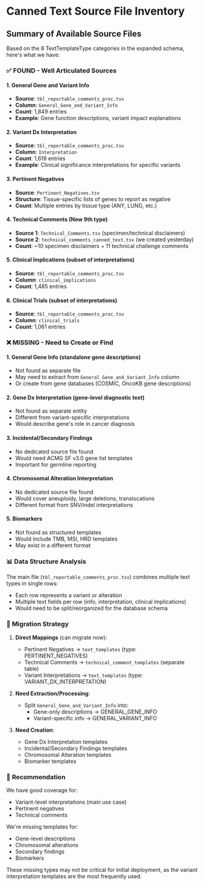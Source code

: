 # Canned Text Source File Inventory

## Summary of Available Source Files

Based on the 8 TextTemplateType categories in the expanded schema, here's what we have:

### ✅ **FOUND - Well Articulated Sources**

#### 1. **General Gene and Variant Info** 
- **Source**: `tbl_reportable_comments_proc.tsv`
- **Column**: `General_Gene_and_Variant_Info`
- **Count**: 1,849 entries
- **Example**: Gene function descriptions, variant impact explanations

#### 2. **Variant Dx Interpretation**
- **Source**: `tbl_reportable_comments_proc.tsv`
- **Column**: `Interpretation`
- **Count**: 1,619 entries
- **Example**: Clinical significance interpretations for specific variants

#### 3. **Pertinent Negatives**
- **Source**: `Pertinent_Negatives.tsv`
- **Structure**: Tissue-specific lists of genes to report as negative
- **Count**: Multiple entries by tissue type (ANY, LUNG, etc.)

#### 4. **Technical Comments** (New 9th type)
- **Source 1**: `Technical_Comments.tsv` (specimen/technical disclaimers)
- **Source 2**: `technical_comments_canned_text.tsv` (we created yesterday)
- **Count**: ~10 specimen disclaimers + 11 technical challenge comments

#### 5. **Clinical Implications** (subset of interpretations)
- **Source**: `tbl_reportable_comments_proc.tsv`
- **Column**: `clinical_implications`
- **Count**: 1,485 entries

#### 6. **Clinical Trials** (subset of interpretations)
- **Source**: `tbl_reportable_comments_proc.tsv`
- **Column**: `clinical_trials`
- **Count**: 1,061 entries

### ❌ **MISSING - Need to Create or Find**

#### 1. **General Gene Info** (standalone gene descriptions)
- Not found as separate file
- May need to extract from `General_Gene_and_Variant_Info` column
- Or create from gene databases (COSMIC, OncoKB gene descriptions)

#### 2. **Gene Dx Interpretation** (gene-level diagnostic text)
- Not found as separate entity
- Different from variant-specific interpretations
- Would describe gene's role in cancer diagnosis

#### 3. **Incidental/Secondary Findings**
- No dedicated source file found
- Would need ACMG SF v3.0 gene list templates
- Important for germline reporting

#### 4. **Chromosomal Alteration Interpretation**
- No dedicated source file found
- Would cover aneuploidy, large deletions, translocations
- Different format from SNV/indel interpretations

#### 5. **Biomarkers**
- Not found as structured templates
- Would include TMB, MSI, HRD templates
- May exist in a different format

### 📊 **Data Structure Analysis**

The main file (`tbl_reportable_comments_proc.tsv`) combines multiple text types in single rows:
- Each row represents a variant or alteration
- Multiple text fields per row (info, interpretation, clinical implications)
- Would need to be split/reorganized for the database schema

### 🔄 **Migration Strategy**

1. **Direct Mappings** (can migrate now):
   - Pertinent Negatives → `text_templates` (type: PERTINENT_NEGATIVES)
   - Technical Comments → `technical_comment_templates` (separate table)
   - Variant Interpretations → `text_templates` (type: VARIANT_DX_INTERPRETATION)

2. **Need Extraction/Processing**:
   - Split `General_Gene_and_Variant_Info` into:
     - Gene-only descriptions → GENERAL_GENE_INFO
     - Variant-specific info → GENERAL_VARIANT_INFO

3. **Need Creation**:
   - Gene Dx Interpretation templates
   - Incidental/Secondary Findings templates
   - Chromosomal Alteration templates
   - Biomarker templates

### 📝 **Recommendation**

We have good coverage for:
- Variant-level interpretations (main use case)
- Pertinent negatives
- Technical comments

We're missing templates for:
- Gene-level descriptions
- Chromosomal alterations
- Secondary findings
- Biomarkers

These missing types may not be critical for initial deployment, as the variant interpretation templates are the most frequently used.